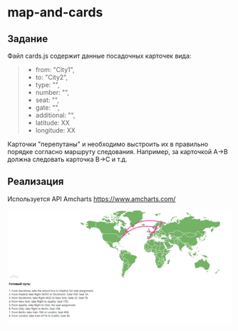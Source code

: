 # map-and-cards

## Задание

Файл cards.js содержит данные посадочных карточек вида:
   >* from: "City1",
   >* to: "City2",
   >* type: "",
   >* number: "",
   >* seat: "",
   >* gate: "",
   >* additional: "",
   >* latitude: ХХ
   >* longitude: ХХ

Карточки "перепутаны" и необходимо выстроить их в правильно порядке согласно маршруту следования. 
Например, за карточкой А->B должна следовать карточка B->C и т.д.

## Реализация

Используется API Amcharts https://www.amcharts.com/

![Image alt](https://github.com/Sammily/map-and-cards/blob/master/src/way.png)
